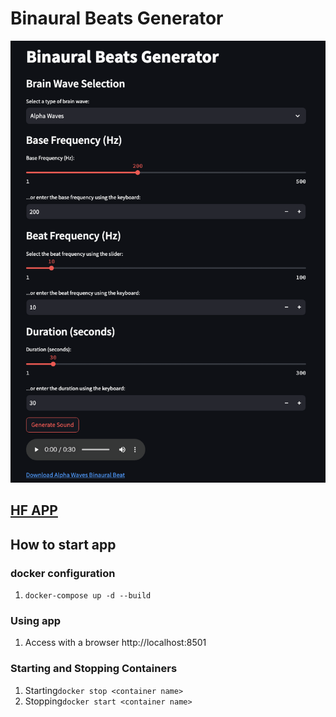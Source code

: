 # Binaural Beats Generator
![app_sample](https://github.com/iamtatsuki05/binarual_beats_generator/blob/main/images/app_sample.png)

## [HF APP](https://huggingface.co/spaces/iamtatsuki05/binarual_beats_generator)

## How to start app
### docker configuration
1. `docker-compose up -d --build`
### Using app
1. Access with a browser http://localhost:8501
### Starting and Stopping Containers
1. Starting`docker stop <container name>`
2. Stopping`docker start <container name>`
